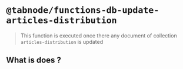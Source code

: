 # `@tabnode/functions-db-update-articles-distribution`

> This function is executed once there any document of collection `articles-distribution` is updated

## What is does ?
